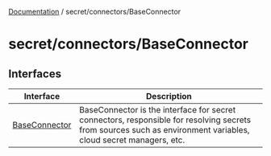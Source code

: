 [Documentation](../../../index.md) / secret/connectors/BaseConnector

# secret/connectors/BaseConnector

## Interfaces

| Interface | Description |
| ------ | ------ |
| [BaseConnector](interfaces/BaseConnector.md) | BaseConnector is the interface for secret connectors, responsible for resolving secrets from sources such as environment variables, cloud secret managers, etc. |
